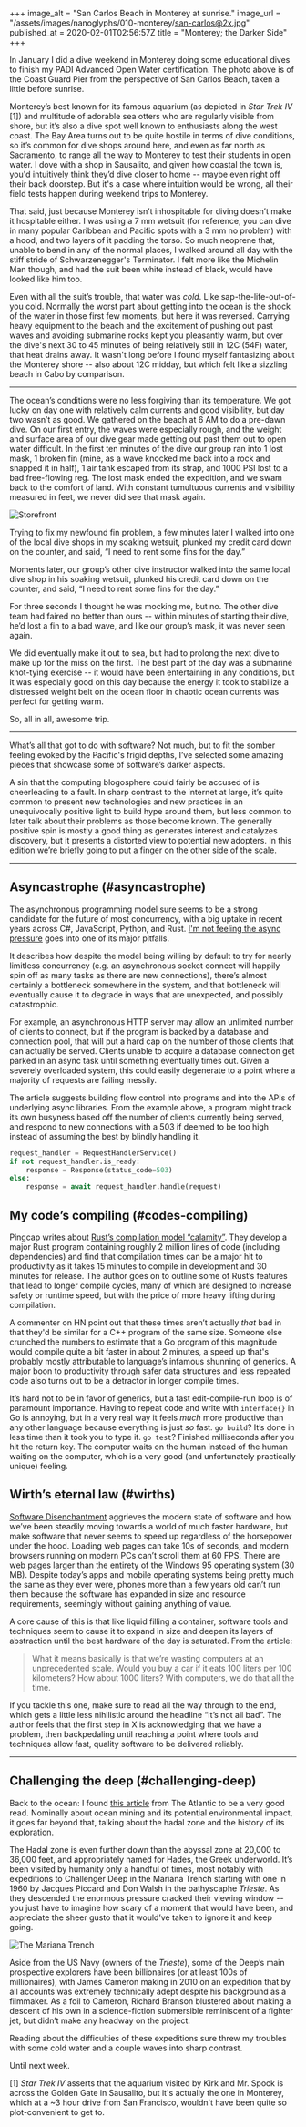 +++
image_alt = "San Carlos Beach in Monterey at sunrise."
image_url = "/assets/images/nanoglyphs/010-monterey/san-carlos@2x.jpg"
published_at = 2020-02-01T02:56:57Z
title = "Monterey; the Darker Side"
+++

In January I did a dive weekend in Monterey doing some educational dives to finish my PADI Advanced Open Water certification. The photo above is of the Coast Guard Pier from the perspective of San Carlos Beach, taken a little before sunrise.

Monterey’s best known for its famous aquarium (as depicted in _Star Trek IV_ [1]) and multitude of adorable sea otters who are regularly visible from shore, but it’s also a dive spot well known to enthusiasts along the west coast. The Bay Area turns out to be quite hostile in terms of dive conditions, so it’s common for dive shops around here, and even as far north as Sacramento, to range all the way to Monterey to test their students in open water. I dove with a shop in Sausalito, and given how coastal the town is, you'd intuitively think they’d dive closer to home -- maybe even right off their back doorstep. But it's a case where intuition would be wrong, all their field tests happen during weekend trips to Monterey.

That said, just because Monterey isn't inhospitable for diving doesn’t make it hospitable either. I was using a 7 mm wetsuit (for reference, you can dive in many popular Caribbean and Pacific spots with a 3 mm no problem) with a hood, and two layers of it padding the torso. So much neoprene that, unable to bend in any of the normal places, I walked around all day with the stiff stride of Schwarzenegger's Terminator. I felt more like the Michelin Man though, and had the suit been white instead of black, would have looked like him too.

Even with all the suit’s trouble, that water was _cold_. Like sap-the-life-out-of-you cold. Normally the worst part about getting into the ocean is the shock of the water in those first few moments, but here it was reversed. Carrying heavy equipment to the beach and the excitement of pushing out past waves and avoiding submarine rocks kept you pleasantly warm, but over the dive's next 30 to 45 minutes of being relatively still in 12C (54F) water, that heat drains away. It wasn't long before I found myself fantasizing about the Monterey shore -- also about 12C midday, but which felt like a sizzling beach in Cabo by comparison.

---

The ocean’s conditions were no less forgiving than its temperature. We got lucky on day one with relatively calm currents and good visibility, but day two wasn’t as good. We gathered on the beach at 6 AM to do a pre-dawn dive. On our first entry, the waves were especially rough, and the weight and surface area of our dive gear made getting out past them out to open water difficult. In the first ten minutes of the dive our group ran into 1 lost mask, 1 broken fin (mine, as a wave knocked me back into a rock and snapped it in half), 1 air tank escaped from its strap, and 1000 PSI lost to a bad free-flowing reg. The lost mask ended the expedition, and we swam back to the comfort of land. With constant tumultuous currents and visibility measured in feet, we never did see that mask again.

![Storefront](/assets/images/nanoglyphs/010-monterey/storefront@2x.jpg)

Trying to fix my newfound fin problem, a few minutes later I walked into one of the local dive shops in my soaking wetsuit, plunked my credit card down on the counter, and said, “I need to rent some fins for the day.”

Moments later, our group’s other dive instructor walked into the same local dive shop in his soaking wetsuit, plunked his credit card down on the counter, and said, “I need to rent some fins for the day.”

For three seconds I thought he was mocking me, but no. The other dive team had faired no better than ours -- within minutes of starting their dive, he’d lost a fin to a bad wave, and like our group’s mask, it was never seen again.

We did eventually make it out to sea, but had to prolong the next dive to make up for the miss on the first. The best part of the day was a submarine knot-tying exercise -- it would have been entertaining in any conditions, but it was especially good on this day because the energy it took to stabilize a distressed weight belt on the ocean floor in chaotic ocean currents was perfect for getting warm.

So, all in all, awesome trip.

---

What’s all that got to do with software? Not much, but to fit the somber feeling evoked by the Pacific's frigid depths, I’ve selected some amazing pieces that showcase some of software’s darker aspects.

A sin that the computing blogosphere could fairly be accused of is cheerleading to a fault. In sharp contrast to the internet at large, it’s quite common to present new technologies and new practices in an unequivocally positive light to build hype around them, but less common to later talk about their problems as those become known. The generally positive spin is mostly a good thing as generates interest and catalyzes discovery, but it presents a distorted view to potential new adopters. In this edition we’re briefly going to put a finger on the other side of the scale.

---

## Asyncastrophe (#asyncastrophe)

The asynchronous programming model sure seems to be a strong candidate for the future of most concurrency, with a big uptake in recent years across C#, JavaScript, Python, and Rust. [I'm not feeling the async pressure](https://lucumr.pocoo.org/2020/1/1/async-pressure/) goes into one of its major pitfalls.

It describes how despite the model being willing by default to try for nearly limitless concurrency (e.g. an asynchronous socket connect will happily spin off as many tasks as there are new connections), there’s almost certainly a bottleneck somewhere in the system, and that bottleneck will eventually cause it to degrade in ways that are unexpected, and possibly catastrophic.

For example, an asynchronous HTTP server may allow an unlimited number of clients to connect, but if the program is backed by a database and connection pool, that will put a hard cap on the number of those clients that can actually be served. Clients unable to acquire a database connection get parked in an async task until something eventually times out. Given a severely overloaded system, this could easily degenerate to a point where a majority of requests are failing messily.

The article suggests building flow control into programs and into the APIs of underlying async libraries. From the example above, a program might track its own busyness based off the number of clients currently being served, and respond to new connections with a 503 if deemed to be too high instead of assuming the best by blindly handling it.

``` python
request_handler = RequestHandlerService()
if not request_handler.is_ready:
    response = Response(status_code=503)
else:
    response = await request_handler.handle(request)
```

## My code’s compiling (#codes-compiling)

Pingcap writes about [Rust’s compilation model “calamity”](https://pingcap.com/blog/rust-compilation-model-calamity/). They develop a major Rust program containing roughly 2 million lines of code (including dependencies) and find that compilation times can be a major hit to productivity as it takes 15 minutes to compile in development and 30 minutes for release. The author goes on to outline some of Rust’s features that lead to longer compile cycles, many of which are designed to increase safety or runtime speed, but with the price of more heavy lifting during compilation.

A commenter on HN point out that these times aren’t actually _that_ bad in that they'd be similar for a C++ program of the same size. Someone else crunched the numbers to estimate that a Go program of this magnitude would compile quite a bit faster in about 2 minutes, a speed up that's probably mostly attributable to language’s infamous shunning of generics. A major boon to productivity through safer data structures and less repeated code also turns out to be a detractor in longer compile times.

It’s hard not to be in favor of generics, but a fast edit-compile-run loop is of paramount importance. Having to repeat code and write with `interface{}` in Go is annoying, but in a very real way it feels _much_ more productive than any other language because everything is just _so_ fast. `go build`? It’s done in less time than it took you to type it. `go test`? Finished milliseconds after you hit the return key. The computer waits on the human instead of the human waiting on the computer, which is a very good (and unfortunately practically unique) feeling.

## Wirth’s eternal law (#wirths)

[Software Disenchantment](https://tonsky.me/blog/disenchantment/) aggrieves the modern state of software and how we’ve been steadily moving towards a world of much faster hardware, but make software that never seems to speed up regardless of the horsepower under the hood. Loading web pages can take 10s of seconds, and modern browsers running on modern PCs can’t scroll them at 60 FPS. There are web pages larger than the entirety of the Windows 95 operating system (30 MB). Despite today’s apps and mobile operating systems being pretty much the same as they ever were, phones more than a few years old can’t run them because the software has expanded in size and resource requirements, seemingly without gaining anything of value.

A core cause of this is that like liquid filling a container, software tools and techniques seem to cause it to expand in size and deepen its layers of abstraction until the best hardware of the day is saturated. From the article:

> What it means basically is that we’re wasting computers at an unprecedented scale. Would you buy a car if it eats 100 liters per 100 kilometers? How about 1000 liters? With computers, we do that all the time.

If you tackle this one, make sure to read all the way through to the end, which gets a little less nihilistic around the headline “It’s not all bad”. The author feels that the first step in X is acknowledging that we have a problem, then backpedaling until reaching a point where tools and techniques allow fast, quality software to be delivered reliably.

---

## Challenging the deep (#challenging-deep)

Back to the ocean: I found [this article](https://www.theatlantic.com/magazine/archive/2020/01/20000-feet-under-the-sea/603040/) from The Atlantic to be a very good read. Nominally about ocean mining and its potential environmental impact, it goes far beyond that, talking about the hadal zone and the history of its exploration.

The Hadal zone is even further down than the abyssal zone at 20,000 to 36,000 feet, and appropriately named for Hades, the Greek underworld. It’s been visited by humanity only a handful of times, most notably with expeditions to Challenger Deep in the Mariana Trench starting with one in 1960 by Jacques Piccard and Don Walsh in the bathyscaphe _Trieste_. As they descended the enormous pressure cracked their viewing window -- you just have to imagine how scary of a moment that would have been, and appreciate the sheer gusto that it would’ve taken to ignore it and keep going.

![The Mariana Trench](/assets/images/nanoglyphs/010-monterey/mariana-trench@2x.jpg)

Aside from the US Navy (owners of the _Trieste_), some of the Deep’s main prospective explorers have been billionaires (or at least 100s of millionaires), with James Cameron making in 2010 on an expedition that by all accounts was extremely technically adept despite his background as a filmmaker. As a foil to Cameron, Richard Branson blustered about making a descent of his own in a science-fiction submersible reminiscent of a fighter jet, but didn’t make any headway on the project.

Reading about the difficulties of these expeditions sure threw my troubles with some cold water and a couple waves into sharp contrast.

Until next week.

[1] _Star Trek IV_ asserts that the aquarium visited by Kirk and Mr. Spock is across the Golden Gate in Sausalito, but it's actually the one in Monterey, which at a ~3 hour drive from San Francisco, wouldn't have been quite so plot-convenient to get to.
